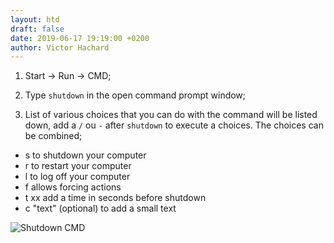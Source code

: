 ```yaml
---
layout: htd
draft: false
date: 2019-06-17 19:19:00 +0200
author: Victor Hachard
---
```


1. Start -> Run -> CMD;

2. Type `shutdown` in the open command prompt window;

3. List of various choices that you can do with the command will be listed down, add a `/` ou `-` after `shutdown` to execute a choices. The choices can be combined;

  - s to shutdown your computer
  - r to restart your computer
  - l to log off your computer
  - f allows forcing actions
  - t xx add a time in seconds before shutdown
  - c "text" (optional) to add a small text

  ![Shutdown CMD]({{site.baseurl}}/res/shutdown-power-off-w10/shutdown-cmd.png)
